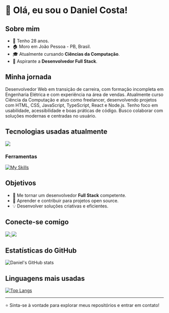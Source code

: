 # 👋 Olá, eu sou o Daniel Costa!

## Sobre mim
- 🎂 Tenho 28 anos.
- 🏠 Moro em João Pessoa - PB, Brasil.
- 🎓 Atualmente cursando **Ciências da Computação**.
- 🚀 Aspirante a **Desenvolvedor Full Stack**.

## Minha jornada
Desenvolvedor Web em transição de carreira, com formação incompleta em Engenharia Elétrica e com experiência na área de vendas. Atualmente curso Ciência da Computação e atuo como freelancer, desenvolvendo projetos com HTML, CSS, JavaScript, TypeScript, React e Node.js. Tenho foco em usabilidade, acessibilidade e boas práticas de código. Busco colaborar com soluções modernas e centradas no usuário.

## Tecnologias usadas atualmente
<p>
  <a href="https://skillicons.dev">
    <img src="https://skillicons.dev/icons?i=react,js,ts,html,css," />
  </a>
</p>

### Ferramentas
[![My Skills](https://skillicons.dev/icons?i=git,github,vscode,nodejs,express,vite,styledcomponents)](https://skillicons.dev)

## Objetivos
- 🎯 Me tornar um desenvolvedor **Full Stack** competente.
- 🌱 Aprender e contribuir para projetos open source.
- 💡 Desenvolver soluções criativas e eficientes.

## Conecte-se comigo
<p align="left">

<p>
  <a href="https://www.instagram.com/dcc.daniel/">
    <img src="https://skillicons.dev/icons?i=instagram" />
  </a>
  <a href="https://www.linkedin.com/in/daniel-correia-costa/">
    <img src="https://skillicons.dev/icons?i=linkedin" />
  </a>
</p>
</p>

## Estatísticas do GitHub
![Daniel's GitHub stats](https://github-readme-stats.vercel.app/api?username=danielcoosta1&show_icons=true&theme=tokyonight)

## Linguagens mais usadas
[![Top Langs](https://github-readme-stats.vercel.app/api/top-langs/?username=danielcoosta1&layout=donut)](https://github.com/danielcoosta1/github-readme-stats)

---

⭐️ Sinta-se à vontade para explorar meus repositórios e entrar em contato!
